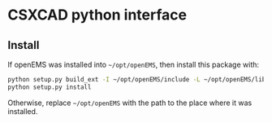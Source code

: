 # CSXCAD python interface

## Install
If openEMS was installed into `~/opt/openEMS`, then install this package with:

```bash
python setup.py build_ext -I ~/opt/openEMS/include -L ~/opt/openEMS/lib -R ~/opt/openEMS/lib
python setup.py install
```

Otherwise, replace `~/opt/openEMS` with the path to the place where it was installed.

